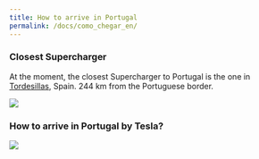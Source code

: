 ```yaml
---
title: How to arrive in Portugal
permalink: /docs/como_chegar_en/
---
```


### Closest Supercharger
At the moment, the closest Supercharger to Portugal is the one in <a target="_blank" href="https://www.tesla.com/pt_PT/findus#/bounds/43.03999918814125,-1.4274820000000545,39.955239559882415,-8.458732000000055,d?search=supercharger&name=Europe&place=tordesillassupercharger">Tordesillas</a>, Spain. 244 km from the Portuguese border.

<img src="{{site.baseurl}}/img/tordesillassupercharger.png">

### How to arrive in Portugal by Tesla?

<img src="{{site.baseurl}}/img/como_chegar.png">

